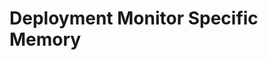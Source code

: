 # Deployment Monitor Specific Memory
<!-- Entries below should be added reverse chronologically (newest first) -->